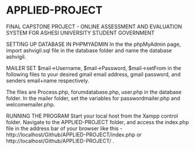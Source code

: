 # APPLIED-PROJECT
FINAL CAPSTONE PROJECT - ONLINE ASSESSMENT AND EVALUATION SYSTEM FOR ASHESI UNIVERSITY STUDENT GOVERNMENT

SETTING UP DATABASE IN PHPMYADMIN
In the the phpMyAdmin page, import ashvigil.sql file in the database folder and name the database ashvigil.


MAILER
SET $mail->Username, $mail->Password, $mail->setFrom in the following files to your desired gmail email address, gmail password, and senders email+name respectively.

The files are 
Process.php, forumdatabase.php, user.php in the database folder.
In the mailer folder, set the variables for passwordmailer.php and welcomemailer.php.


RUNNING THE PROGRAM
Start your local host from the Xampp control folder.
Navigate to the APPLIED-PROJECT folder, and access the index.php file in the address bar of your browser like this - http://localhost/Github/APPLIED-PROJECT/index.php or http://localhost/Github/APPLIED-PROJECT/  .

